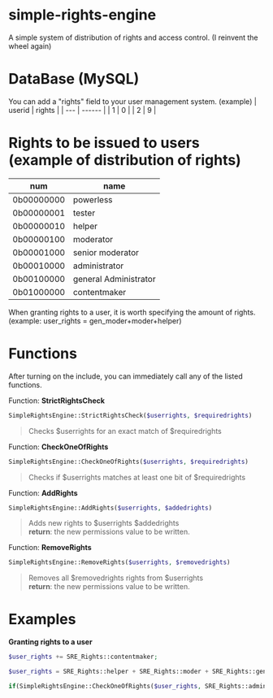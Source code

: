 # simple-rights-engine
A simple system of distribution of rights and access control. (I reinvent the wheel again)

# DataBase (MySQL)
You can add a "rights" field to your user management system. (example)
| userid | rights |
| ---    | ------ |
| 1      |   0    |
| 2      |   9    |

# Rights to be issued to users (example of distribution of rights) 
| num         | name                  |
| ----------- | --------------------- |
| 0b00000000  | powerless             |
| 0b00000001  | tester                |
| 0b00000010  | helper                |
| 0b00000100  | moderator             |
| 0b00001000  | senior moderator      |
| 0b00010000  | administrator         |
| 0b00100000  | general Administrator |
| 0b01000000  | contentmaker          |

When granting rights to a user, it is worth specifying the amount of rights. (example: user_rights = gen_moder+moder+helper)

# Functions
After turning on the include, you can immediately call any of the listed functions.

Function: **StrictRightsCheck**
```php
SimpleRightsEngine::StrictRightsCheck($userrights, $requiredrights)
```
>Checks $userrights for an exact match of $requiredrights

Function: **CheckOneOfRights**
```php
SimpleRightsEngine::CheckOneOfRights($userrights, $requiredrights)
```
>Checks if $userrights matches at least one bit of $requiredrights

Function: **AddRights**
```php
SimpleRightsEngine::AddRights($userrights, $addedrights)
```
>Adds new rights to $userrights $addedrights<br>**return**: the new permissions value to be written.

Function: **RemoveRights**
```php
SimpleRightsEngine::RemoveRights($userrights, $removedrights)
```
>Removes all $removedrights rights from $userrights<br>**return**: the new permissions value to be written.

# Examples
**Granting rights to a user**
```php
$user_rights += SRE_Rights::contentmaker;
```
```php
$user_rights = SRE_Rights::helper + SRE_Rights::moder + SRE_Rights::gen_moder + SRE_Rights::tester;
```
```php
if(SimpleRightsEngine::CheckOneOfRights($user_rights, SRE_Rights::admin + SRE_Rights::gen_admin)){}
```
